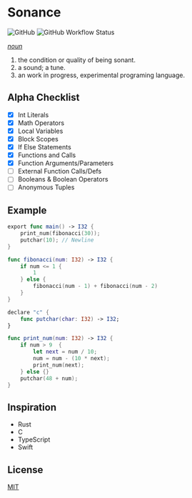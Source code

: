 # Sonance

![GitHub](https://img.shields.io/github/license/Jdender/sonancelang)
![GitHub Workflow Status](https://img.shields.io/github/workflow/status/Jdender/sonancelang/Continuous%20integration)

[_noun_](https://www.dictionary.com/browse/sonance)

1. the condition or quality of being sonant.
2. a sound; a tune.
3. an work in progress, experimental programing language.

## Alpha Checklist

- [x] Int Literals
- [x] Math Operators
- [x] Local Variables
- [x] Block Scopes
- [x] If Else Statements
- [x] Functions and Calls
- [x] Function Arguments/Parameters
- [ ] External Function Calls/Defs
- [ ] Booleans & Boolean Operators
- [ ] Anonymous Tuples

## Example

```swift
export func main() -> I32 {
    print_num(fibonacci(30));
    putchar(10); // Newline
}

func fibonacci(num: I32) -> I32 {
    if num <= 1 {
        1
    } else {
        fibonacci(num - 1) + fibonacci(num - 2)
    }
}

declare "c" {
    func putchar(char: I32) -> I32;
}

func print_num(num: I32) -> I32 {
    if num > 9  {
        let next = num / 10;
        num = num - (10 * next);
        print_num(next);
    } else {}
    putchar(48 + num);
}
```

## Inspiration

- Rust
- C
- TypeScript
- Swift

## License

[MIT](https://choosealicense.com/licenses/mit/)

